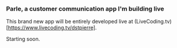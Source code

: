 ### Parle, a customer communication app I'm building live

This brand new app will be entirely developed live at (LiveCoding.tv)[https://www.livecoding.tv/dstpierre].

Starting soon.
